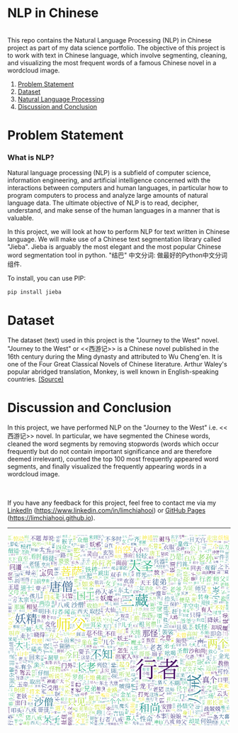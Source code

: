 # NLP in Chinese
<br>
This repo contains the Natural Language Processing (NLP) in Chinese project as part of my data science portfolio. The objective of this project is to work with text in Chinese language, which involve segmenting, cleaning, and visualizing the most frequent words of a famous Chinese novel in a wordcloud image. 

1. [Problem Statement](#ps)
2. [Dataset](#data)
3. [Natural Language Processing](#nlp)
4. [Discussion and Conclusion](#conclusion)


# <a name="ps">Problem Statement</a>

### What is NLP?
Natural language processing (NLP) is a subfield of computer science, information engineering, and artificial intelligence concerned with the interactions between computers and human languages, in particular how to program computers to process and analyze large amounts of natural language data. The ultimate objective of NLP is to read, decipher, understand, and make sense of the human languages in a manner that is valuable. 

In this project, we will look at how to perform NLP for text written in Chinese language. We will make use of a Chinese text segmentation library called "Jieba". Jieba is arguably the most elegant and the most popular Chinese word segmentation tool in python. "结巴" 中文分词: 做最好的Python中文分词组件.

To install, you can use PIP:
```python
pip install jieba
```


# <a name="data">Dataset</a>

The dataset (text) used in this project is the "Journey to the West" novel. "Journey to the West" or <<西游记>> is a Chinese novel published in the 16th century during the Ming dynasty and attributed to Wu Cheng'en. It is one of the Four Great Classical Novels of Chinese literature. Arthur Waley's popular abridged translation, Monkey, is well known in English-speaking countries. [(Source)](https://en.wikipedia.org/wiki/Journey_to_the_West)



# <a name="conclusion">Discussion and Conclusion</a>
In this project, we have performed NLP on the "Journey to the West" i.e. <<西游记>> novel. In particular, we have segmented the Chinese words, cleaned the word segments by removing stopwords (words which occur frequently but do not contain important significance and are therefore deemed irrelevant), counted the top 100 most frequently appeared word segments, and finally visualized the frequently appearing words in a wordcloud image. 

<br><br>
If you have any feedback for this project, feel free to contact me via my [LinkedIn](https://www.linkedin.com/in/limchiahooi) (https://www.linkedin.com/in/limchiahooi) or [GitHub Pages](https://limchiahooi.github.io) (https://limchiahooi.github.io).


---

![wordcloud](wordcloud.png)
